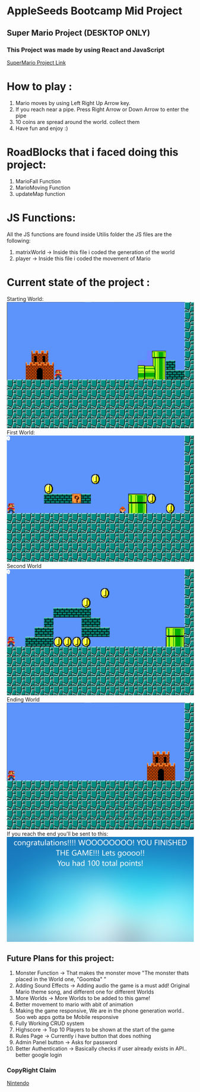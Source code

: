 # AppleSeeds Bootcamp Mid Project  

## Super Mario Project (DESKTOP ONLY)

### This Project was made by using React and JavaScript

[SuperMario Project Link](https://rougenij-supermario.netlify.app/)

# How to play :

1. Mario moves by using Left Right Up Arrow key.
2. If you reach near a pipe. Press Right Arrow or Down Arrow to enter the pipe
3. 10 coins are spread around the world. collect them
4. Have fun and enjoy :)

# RoadBlocks that i faced doing this project:

1. MarioFall Function
2. MarioMoving Function
3. updateMap function

# JS Functions:

All the JS functions are found inside Utilis folder
the JS files are the following:

1. matrixWorld -> Inside this file i coded the generation of the world
2. player -> Inside this file i coded the movement of Mario

# Current state of the project :

Starting World:
![StartingWorld](ReadmeImages/StartingWorld.jpg)
First World:
![WorldOne](ReadmeImages/WorldOne.jpg)
Second World
![WorldTwo](ReadmeImages/WorldTwo.jpg)
Ending World
![EndingWorld](ReadmeImages/EndingWorld.jpg)
If you reach the end you'll be sent to this:
![WinningPage](ReadmeImages/WinningPage.jpg)

## Future Plans for this project:

1. Monster Function -> That makes the monster move "The monster thats placed in the World one, "Goomba" "
2. Adding Sound Effects -> Adding audio the game is a must add! Original Mario theme song, and different one for different Worlds
3. More Worlds -> More Worlds to be added to this game!
4. Better movement to mario with abit of animation
5. Making the game responsive, We are in the phone generation world.. Soo web apps gotta be Mobile responsive
6. Fully Working CRUD system
7. Highscore -> Top 10 Players to be shown at the start of the game
8. Rules Page -> Currently i have button that does nothing
9. Admin Panel button -> Asks for password
10. Better Authentication -> Basically checks if user already exists in API.. better google login

### CopyRight Claim

[Nintendo](https://www.nintendo.com/)
